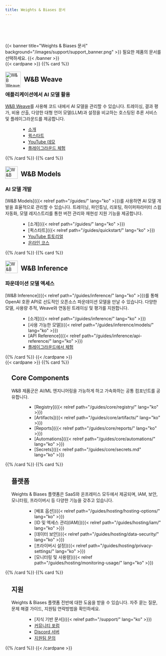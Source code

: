```yaml
---
title: Weights & Biases 문서
---
```


<div style="padding-top:50px;">&nbsp;</div>
<div style="max-width:1600px; margin: 0 auto">
{{< banner title="Weights & Biases 문서" background="/images/support/support_banner.png" >}}
필요한 제품의 문서를 선택하세요.
{{< /banner >}}

<div class="top-row-cards">
{{< cardpane >}}
{{% card %}}<div onclick="window.location.href='https://weave-docs.wandb.ai'" style="cursor: pointer;">

<div className="card-banner-icon" style="float:left;margin-right:10px !important; margin-top: -12px !important">
<img src="/img/weave-logo.svg" alt="W&B Weave logo" width="50" height="50"/>
</div>
<h2>W&B Weave</h2>

### 애플리케이션에서 AI 모델 활용

[W&B Weave](https://weave-docs.wandb.ai/)를 사용해 코드 내에서 AI 모델을 관리할 수 있습니다. 트레이싱, 결과 평가, 비용 산출, 다양한 대형 언어 모델(LLM)과 설정을 비교하는 호스팅된 추론 서비스 및 플레이그라운드를 제공합니다.

- [소개](https://weave-docs.wandb.ai/)
- [퀵스타트](https://weave-docs.wandb.ai/quickstart)
- [YouTube 데모](https://www.youtube.com/watch?v=IQcGGNLN3zo)
- [플레이그라운드 체험](https://weave-docs.wandb.ai/guides/tools/playground/)

</div>{{% /card %}}
{{% card %}}<div onclick="window.location.href='/guides'" style="cursor: pointer;">

<div className="card-banner-icon" style="float:left;margin-right:10px !important; margin-top: -12px !important">
<img src="/img/wandb-gold.svg" alt="W&B Models logo" width="40" height="40"/>
</div>
<h2>W&B Models</h2>

### AI 모델 개발

[W&B Models]({{< relref path="/guides/" lang="ko" >}})를 사용하면 AI 모델 개발을 효율적으로 관리할 수 있습니다. 트레이닝, 파인튜닝, 리포팅, 하이퍼파라미터 스윕 자동화, 모델 레지스트리를 통한 버전 관리와 재현성 지원 기능을 제공합니다.

- [소개]({{< relref path="/guides/" lang="ko" >}})
- [퀵스타트]({{< relref path="/guides/quickstart/" lang="ko" >}})
- [YouTube 튜토리얼](https://www.youtube.com/watch?v=tHAFujRhZLA)
- [온라인 코스](https://wandb.ai/site/courses/101/)

</div>{{% /card %}}
{{% card %}}<div onclick="window.location.href='/guides/inference/'" style="cursor: pointer;">

<div className="card-banner-icon" style="float:left;margin-right:10px !important; margin-top: -12px !important">
<img src="/img/wandb-gold.svg" alt="W&B Inference logo" width="40" height="40"/>
</div>
<h2>W&B Inference</h2>

### 파운데이션 모델 엑세스

[W&B Inference]({{< relref path="/guides/inference/" lang="ko" >}})를 통해 OpenAI 호환 API로 선도적인 오픈소스 파운데이션 모델을 만날 수 있습니다. 다양한 모델, 사용량 추적, Weave와 연동된 트레이싱 및 평가를 지원합니다.

- [소개]({{< relref path="/guides/inference/" lang="ko" >}})
- [사용 가능한 모델]({{< relref path="/guides/inference/models/" lang="ko" >}})
- [API Reference]({{< relref path="/guides/inference/api-reference/" lang="ko" >}})
- [플레이그라운드에서 체험](https://wandb.ai/inference)

</div>{{% /card %}}
{{< /cardpane >}}
</div>

<div class="bottom-row-cards">
{{< cardpane >}}
{{% card %}}<div onclick="window.location.href='/guides/core/'" style="cursor: pointer; padding-left: 20px">
<h2>Core Components</h2>

W&B 제품군은 AI/ML 엔지니어링을 가능하게 하고 가속화하는 공통 컴포넌트를 공유합니다.

- [Registry]({{< relref path="/guides/core/registry/" lang="ko" >}})
- [Artifacts]({{< relref path="/guides/core/artifacts/" lang="ko" >}})
- [Reports]({{< relref path="/guides/core/reports/" lang="ko" >}})
- [Automations]({{< relref path="/guides/core/automations/" lang="ko" >}})
- [Secrets]({{< relref path="/guides/core/secrets.md" lang="ko" >}})

</div>{{% /card %}}
{{% card %}}<div onclick="window.location.href='/guides/hosting'" style="cursor: pointer;padding-left:20px;">

<h2>플랫폼</h2>

Weights & Biases 플랫폼은 SaaS와 온프레미스 모두에서 제공되며, IAM, 보안, 모니터링, 프라이버시 등 다양한 기능을 갖추고 있습니다.

- [배포 옵션]({{< relref path="/guides/hosting/hosting-options/" lang="ko" >}})
- [ID 및 엑세스 관리(IAM)]({{< relref path="/guides/hosting/iam/" lang="ko" >}})
- [데이터 보안]({{< relref path="/guides/hosting/data-security/" lang="ko" >}})
- [프라이버시 설정]({{< relref path="/guides/hosting/privacy-settings/" lang="ko" >}})
- [모니터링 및 사용량]({{< relref path="/guides/hosting/monitoring-usage/" lang="ko" >}})

</div>{{% /card %}}
{{% card %}}<div onclick="window.location.href='/support/'" style="cursor: pointer;padding-left:20px;">

<h2>지원</h2>

Weights & Biases 플랫폼 전반에 대한 도움을 받을 수 있습니다. 자주 묻는 질문, 문제 해결 가이드, 지원팀 연락방법을 확인하세요.

- [지식 기반 문서]({{< relref path="/support/" lang="ko" >}})
- [커뮤니티 포럼](https://wandb.ai/community)
- [Discord 서버](https://discord.com/invite/RgB8CPk2ce)
- [지원팀 문의](https://wandb.ai/site/contact/)

</div>{{% /card %}}
{{< /cardpane >}}
</div>




</div>


<style>
.td-card-group { margin: 0 auto }
p { overflow: hidden; display: block; }
ul { margin-left: 50px; }

/* Make all cards uniform size in 3x2 grid */
.top-row-cards .td-card-group,
.bottom-row-cards .td-card-group {
    max-width: 100%;
    display: flex;
    justify-content: center;
}

.td-card {
    max-width: 480px !important;
    min-width: 480px !important;
    margin: 0.75rem !important;
    flex: 0 0 auto;
}

/* Ensure consistent height for all cards */
.td-card .card {
    height: 100%;
    min-height: 320px;
}
</style>